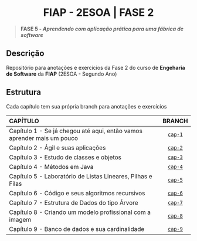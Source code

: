 <h1 align=center>FIAP - 2ESOA | FASE 2</h1>

>**FASE 5 - *Aprendendo com aplicação prática para uma fábrica de software***

## Descrição

Repositório para anotações e exercícios da Fase 2 do curso de **Engeharia de Software** da **FIAP** (2ESOA - Segundo Ano)

## Estrutura

Cada capítulo tem sua própria branch para anotações e exercícios

| CAPÍTULO                                                               |                                 BRANCH                                  |
|:-----------------------------------------------------------------------|:-----------------------------------------------------------------------:|
| Capítulo 1 - Se já chegou até aqui, então vamos aprender mais um pouco |  [`cap-1`](https://github.com/LoriaLawrenceZ/FIAP-2ESOA-F2/tree/cap-1)  |
| Capítulo 2 - Ágil e suas aplicações                                    |  [`cap-2`](https://github.com/LoriaLawrenceZ/FIAP-2ESOA-F2/tree/cap-2)  |
| Capítulo 3 - Estudo de classes e objetos                               |  [`cap-3`](https://github.com/LoriaLawrenceZ/FIAP-2ESOA-F2/tree/cap-3)  |
| Capítulo 4 - Métodos em Java                                           |  [`cap-4`](https://github.com/LoriaLawrenceZ/FIAP-2ESOA-F2/tree/cap-4)  |
| Capítulo 5 - Laboratório de Listas Lineares, Pilhas e Filas            |  [`cap-5`](https://github.com/LoriaLawrenceZ/FIAP-2ESOA-F2/tree/cap-5)  |
| Capítulo 6 - Código e seus algoritmos recursivos                       |  [`cap-6`](https://github.com/LoriaLawrenceZ/FIAP-2ESOA-F2/tree/cap-6)  |
| Capítulo 7 - Estrutura de Dados do tipo Árvore                         |  [`cap-7`](https://github.com/LoriaLawrenceZ/FIAP-2ESOA-F2/tree/cap-7)  |
| Capítulo 8 - Criando um modelo profissional com a imagem               |  [`cap-8`](https://github.com/LoriaLawrenceZ/FIAP-2ESOA-F2/tree/cap-8)  |
| Capítulo 9 - Banco de dados e sua cardinalidade                        |  [`cap-9`](https://github.com/LoriaLawrenceZ/FIAP-2ESOA-F2/tree/cap-9)  |
